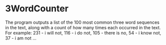# 3WordCounter
The program outputs a list of the 100 most common three word sequences in the text, along with a count of how many times each occurred in the text. For example: 231 - i will not, 116 - i do not, 105 - there is no, 54 - i know not, 37 - i am not …
